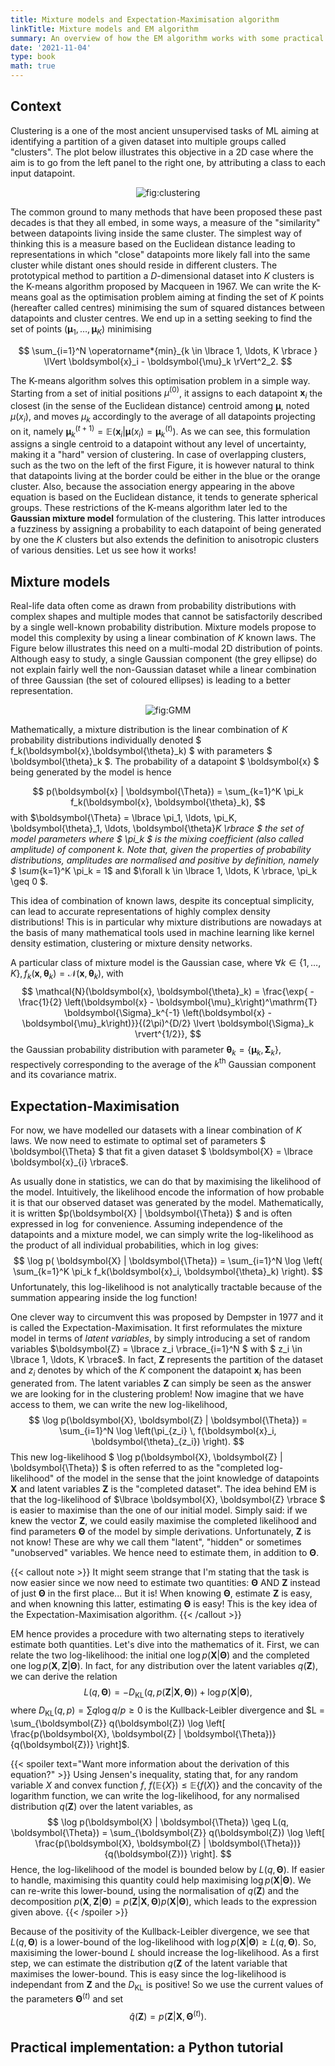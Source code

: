 ```yaml
---
title: Mixture models and Expectation-Maximisation algorithm
linkTitle: Mixture models and EM algorithm
summary: An overview of how the EM algorithm works with some practical implementation on the Gaussian Mixture Model.
date: '2021-11-04'
type: book
math: true
---
```


## Context

  Clustering is a one of the most ancient unsupervised tasks of ML aiming at identifying a partition of a given dataset into multiple groups called "clusters". The plot below illustrates this objective in a 2D case where the aim is to go from the left panel to the right one, by attributing a class to each input datapoint. 

<p align="center">
<img src="https://github.com/tbonnair/academic-online-cv/blob/master/content/Courses/Expectation-Maximisation/clustering_illustration.png?raw=true" alt="fig:clustering"/>
</p>
  
  The common ground to many methods that have been proposed these past decades is that they all embed, in some ways, a measure of the "similarity" between datapoints living inside the same cluster. The simplest way of thinking this is a measure based on the Euclidean distance leading to representations in which "close" datapoints more likely fall into the same cluster while distant ones should reside in different clusters. The prototypical method to partition a $D$-dimensional dataset into $K$ clusters is the K-means algorithm proposed by Macqueen in 1967. We can write the K-means goal as the optimisation problem aiming at finding the set of $K$ points (hereafter called centres) minimising the sum of squared distances between datapoints and cluster centres. We end up in a setting seeking to find the set of points $\left( \boldsymbol{\mu}_1, \ldots, \boldsymbol{\mu}_K \right)$ minimising

$$
\sum_{i=1}^N \operatorname*{min}_{k \in \lbrace 1, \ldots, K \rbrace } \lVert \boldsymbol{x}_i - \boldsymbol{\mu}_k \rVert^2_2.
$$

 The K-means algorithm solves this optimisation problem in a simple way. Starting from a set of initial positions ${\mu}^{(0)}$, it assigns to each datapoint $\boldsymbol{x}_i$ the closest (in the sense of the Euclidean distance) centroid among $\boldsymbol{\mu}$, noted ${\mu}({x}_i)$, and moves ${\mu}_k$ accordingly to the average of all datapoints projecting on it, namely $\boldsymbol{\mu}_k^{(t+1)} = \mathbb{E}(\boldsymbol{x}_i | \boldsymbol{\mu}({x}_i) = \boldsymbol{\mu}_k^{(t)})$. As we can see, this formulation assigns a single centroid to a datapoint without any level of uncertainty, making it a "hard" version of clustering. In case of overlapping clusters, such as the two on the left of the first Figure, it is however natural to think that datapoints living at the border could be either in the blue or the orange cluster. Also, because the association energy appearing in the above equation is based on the Euclidean distance, it tends to generate spherical groups. These restrictions of the K-means algorithm later led to the **Gaussian mixture model** formulation of the clustering. This latter introduces a fuzziness by assigning a probability to each datapoint of being generated by one the $K$ clusters but also extends the definition to anisotropic clusters of various densities. Let us see how it works!
    
## Mixture models

  Real-life data often come as drawn from probability distributions with complex shapes and multiple modes that cannot be satisfactorily described by a single well-known probability distribution. Mixture models propose to model this complexity by using a linear combination of $K$ known laws. The Figure below illustrates this need on a multi-modal 2D distribution of points. Although easy to study, a single Gaussian component (the grey ellipse) do not explain fairly well the non-Gaussian dataset while a linear combination of three Gaussian (the set of coloured ellipses) is leading to a better representation.

<p align="center">
<img src="https://github.com/tbonnair/academic-online-cv/blob/master/content/Courses/Expectation-Maximisation/gaussian_mixtures.png?raw=true" alt="fig:GMM"/>
</p>

  Mathematically, a mixture distribution is the linear combination of $K$ probability distributions individually denoted $ f_k(\boldsymbol{x},\boldsymbol{\theta}_k) $ with parameters $ \boldsymbol{\theta}_k $. The probability of a datapoint $ \boldsymbol{x} $ being generated by the model is hence

$$
p(\boldsymbol{x} | \boldsymbol{\Theta}) = \sum_{k=1}^K \pi_k f_k(\boldsymbol{x}, \boldsymbol{\theta}_k), 
$$
  with $\boldsymbol{\Theta} = \lbrace \pi_1, \ldots, \pi_K, \boldsymbol{\theta}_1, \ldots, \boldsymbol{\theta}_K \rbrace $ the set of model parameters where $ \pi_k $ is the mixing coefficient (also called amplitude) of component $k$. Note that, given the properties of probability distributions, amplitudes are normalised and positive by definition, namely $ \sum_{k=1}^K \pi_k = 1$ and $\forall k \in \lbrace 1, \ldots, K \rbrace, \pi_k \geq 0 $.

  This idea of combination of known laws, despite its conceptual simplicity, can lead to accurate representations of highly complex density distributions! This is in particular why mixture distributions are nowadays at the basis of many mathematical tools used in machine learning like kernel density estimation, clustering or mixture density networks.

  A particular class of mixture model is the Gaussian case, where $\forall k \in \lbrace 1, \ldots, K \rbrace, f_k(\boldsymbol{x}, \boldsymbol{\theta}_k) = \mathcal{N}(\boldsymbol{x}, \boldsymbol{\theta}_k)$, with
$$
\mathcal{N}(\boldsymbol{x}, \boldsymbol{\theta}_k) = \frac{\exp{ -\frac{1}{2} \left(\boldsymbol{x} - \boldsymbol{\mu}_k\right)^\mathrm{T} \boldsymbol{\Sigma}_k^{-1} \left(\boldsymbol{x} - \boldsymbol{\mu}_k\right)}}{(2\pi)^{D/2} \lvert \boldsymbol{\Sigma}_k \rvert^{1/2}},
$$
the Gaussian probability distribution with parameter $\boldsymbol{\theta}_k = \lbrace \boldsymbol{\mu}_k, \boldsymbol{\Sigma}_k \rbrace$, respectively corresponding to the average of the $k^\mathrm{th}$ Gaussian component and its covariance matrix.

## Expectation-Maximisation

For now, we have modelled our datasets with a linear combination of $K$ laws. We now need to estimate to optimal set of parameters $ \boldsymbol{\Theta} $ that fit a given dataset $ \boldsymbol{X} = \lbrace \boldsymbol{x}_{i} \rbrace$.

As usually done in statistics, we can do that by maximising the likelihood of the model. Intuitively, the likelihood encode the information of how probable it is that our observed dataset was generated by the model. Mathematically, it is written $p(\boldsymbol{X} | \boldsymbol{\Theta}) $ and is often expressed in $\log$ for convenience. Assuming independence of the datapoints and a mixture model, we can simply write the log-likelihood as the product of all individual probabilities, which in $\log$ gives:
$$
 \log p( \boldsymbol{X} | \boldsymbol{\Theta}) = \sum_{i=1}^N \log \left( \sum_{k=1}^K \pi_k f_k(\boldsymbol{x}_i, \boldsymbol{\theta}_k) \right).
$$
Unfortunately, this log-likelihood is not analytically tractable because of the summation appearing inside the log function!

One clever way to circumvent this was proposed by Dempster in 1977 and it is called the Expectation-Maximisation. It first reformulates the mixture model in terms of _latent variables_, by simply introducing a set of random variables $\boldsymbol{Z} = \lbrace z_i \rbrace_{i=1}^N $ with $ z_i \in \lbrace 1, \ldots, K \rbrace$. In fact, $\boldsymbol{Z}$ represents the partition of the dataset and $z_i$ denotes by which of the $K$ component the datapoint $\boldsymbol{x}_i$ has been generated from.
The latent variables $\boldsymbol{Z}$ can simply be seen as the answer we are looking for in the clustering problem! Now imagine that we have access to them, we can write the new log-likelihood,
$$
  \log p(\boldsymbol{X}, \boldsymbol{Z} | \boldsymbol{\Theta}) = \sum_{i=1}^N \log \left(\pi_{z_i} \, f(\boldsymbol{x}_i, \boldsymbol{\theta}_{z_i}) \right).
$$
This new log-likelihood $ \log p(\boldsymbol{X}, \boldsymbol{Z} | \boldsymbol{\Theta}) $ is often referred to as the "completed log-likelihood" of the model in the sense that the joint knowledge of datapoints $\boldsymbol{X}$ and latent variables $\boldsymbol{Z}$ is the "completed dataset". The idea behind EM is that the log-likelihood of $\lbrace \boldsymbol{X}, \boldsymbol{Z} \rbrace $ is easier to maximise than the one of our initial model. Simply said: if we knew the vector $\boldsymbol{Z}$, we could easily maximise the completed likelihood and find parameters $\boldsymbol{\Theta}$ of the model by simple derivations.
Unfortunately, $\boldsymbol{Z}$ is not know! These are why we call them "latent", "hidden" or sometimes "unobserved" variables. We hence need to estimate them, in addition to $\boldsymbol{\Theta}$.

{{< callout note >}}
It might seem strange that I'm stating that the task is now easier since we now need to estimate two quantities: $\boldsymbol{\Theta}$ AND $\boldsymbol{Z}$ instead of just $\boldsymbol{\Theta}$ in the first place... But it is! When knowing $\boldsymbol{\Theta}$, estimate $\boldsymbol{Z}$ is easy, and when knowning this latter, estimating $\boldsymbol{\Theta}$ is easy! This is the key idea of the Expectation-Maximisation algorithm.
{{< /callout >}}

EM hence provides a procedure with two alternating steps to iteratively estimate both quantities. Let's dive into the mathematics of it. First, we can relate the two log-likelihood: the initial one $\log p(\boldsymbol{X} | \boldsymbol{\Theta})$ and the completed one $\log p(\boldsymbol{X}, \boldsymbol{Z} | \boldsymbol{\Theta})$. In fact, for any distribution over the latent variables $q(\boldsymbol{Z})$, we can derive the relation
$$
  L(q, \boldsymbol{\Theta}) = - D_\mathrm{KL}(q, p(\boldsymbol{Z} | \boldsymbol{X}, \boldsymbol{\Theta})) + \log p(\boldsymbol{X} | \boldsymbol{\Theta}),
$$
where $D_\mathrm{KL}(q, p) = \sum q \log q/p \geq 0$ is the Kullback-Leibler divergence and $L = \sum_{\boldsymbol{Z}} q(\boldsymbol{Z}) \log \left[ \frac{p(\boldsymbol{X}, \boldsymbol{Z} | \boldsymbol{\Theta})}{q(\boldsymbol{Z})} \right]$.

{{< spoiler text="Want more information about the derivation of this equation?" >}}
Using Jensen's inequality, stating that, for any random variable $X$ and convex function $f$, $f(\mathbb{E} \{X\}) \leq \mathbb{E}\{f(X)\}$ and the concavity of the logarithm function, we can write the log-likelihood, for any normalised distribution $q(\boldsymbol{Z})$ over the latent variables, as
$$
  \log p(\boldsymbol{X} | \boldsymbol{\Theta}) \geq L(q, \boldsymbol{\Theta}) = \sum_{\boldsymbol{Z}} q(\boldsymbol{Z}) \log \left[ \frac{p(\boldsymbol{X}, \boldsymbol{Z} | \boldsymbol{\Theta})}{q(\boldsymbol{Z})} \right].
$$
  Hence, the log-likelihood of the model is bounded below by $L(q, \boldsymbol{\Theta})$. If easier to handle, maximising this quantity could help maximising $\log p(\boldsymbol{X} | \boldsymbol{\Theta})$. We can re-write this lower-bound, using the normalisation of $q(\boldsymbol{Z})$ and the decomposition $p(\boldsymbol{X}, \boldsymbol{Z} | \boldsymbol{\Theta}) = p(\boldsymbol{Z} | \boldsymbol{X}, \boldsymbol{\Theta}) p(\boldsymbol{X} | \boldsymbol{\Theta})$, which leads to the expression given above.
{{< /spoiler >}}

Because of the positivity of the Kullback-Leibler divergence, we see that $L(q, \boldsymbol{\Theta})$ is a lower-bound of the log-likelihood with $\log p(\boldsymbol{X} | \boldsymbol{\Theta}) \geq  L(q, \boldsymbol{\Theta})$. So, maxisiming the lower-bound $L$ should increase the log-likelihood. As a first step, we can estimate the distribution $q(\boldsymbol{Z}$ of the latent variable that maximises the lower-bound. This is easy since the log-likelihood is independant from $\boldsymbol{Z}$ and the $D_\mathrm{KL}$ is positive! So we use the current values of the parameters $\boldsymbol{\Theta}^{(t)}$ and set
$$
\hat{q}(\boldsymbol{Z}) = p(\boldsymbol{Z} | \boldsymbol{X}, \boldsymbol{\Theta}^{(t)}).
$$

## Practical implementation: a Python tutorial
